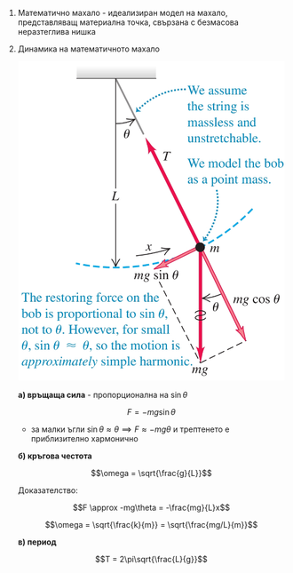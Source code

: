 1. Математично махало - идеализиран модел на махало, представляващ материална точка, свързана с безмасова неразтеглива нишка

2. Динамика на математичното махало
	
	![Математично махало](Resources/Математично%20махало.jpg)
	
	**а) връщаща сила** - пропорционална на $\sin\theta$
	
	$$F= -mg\sin\theta$$
	
	- за малки ъгли $\sin\theta \approx \theta \implies F \approx -mg \theta$ и трептенето е приблизително хармонично
	
	**б) кръгова честота**
	
	$$\omega = \sqrt{\frac{g}{L}}$$
	
	Доказателство: 
	
	$$F \approx -mg\theta = -\frac{mg}{L}x$$
	
	$$\omega = \sqrt{\frac{k}{m}} = \sqrt{\frac{mg/L}{m}}$$
	
	**в) период**
	
	$$T = 2\pi\sqrt{\frac{L}{g}}$$